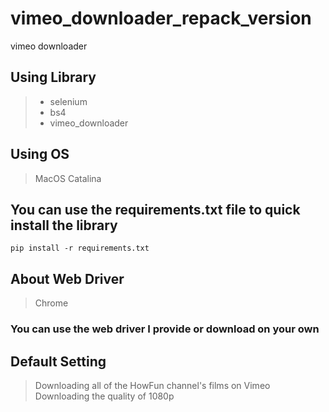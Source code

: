 # vimeo_downloader_repack_version
 vimeo downloader
 
 ## Using Library
 > * selenium
 > * bs4
 > * vimeo_downloader
 
 ## Using OS
 > MacOS Catalina
 
 ## **You can use the requirements.txt file to quick install the library**
 `pip install -r requirements.txt`

 ## About Web Driver
 > Chrome
 ### **You can use the web driver I provide or download on your own**
 
 ## Default Setting
 > Downloading all of the HowFun channel's films on Vimeo
 > Downloading the quality of 1080p
